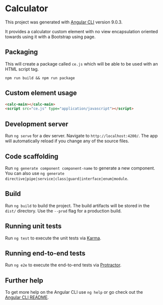 # Calculator

This project was generated with [Angular CLI](https://github.com/angular/angular-cli) version 9.0.3.

It provides a calculator custom element with no view encapsulation oriented towards using it with a Bootstrap using page.

## Packaging

This will create a package called `ce.js` which will be able to be used with an HTML script tag.
```
npm run build && npm run package
```

## Custom element usage

```html
<calc-main></calc-main>
<script src="ce.js" type="application/javascript"></script>
```

## Development server

Run `ng serve` for a dev server. Navigate to `http://localhost:4200/`. The app will automatically reload if you change any of the source files.

## Code scaffolding

Run `ng generate component component-name` to generate a new component. You can also use `ng generate directive|pipe|service|class|guard|interface|enum|module`.

## Build

Run `ng build` to build the project. The build artifacts will be stored in the `dist/` directory. Use the `--prod` flag for a production build.

## Running unit tests

Run `ng test` to execute the unit tests via [Karma](https://karma-runner.github.io).

## Running end-to-end tests

Run `ng e2e` to execute the end-to-end tests via [Protractor](http://www.protractortest.org/).

## Further help

To get more help on the Angular CLI use `ng help` or go check out the [Angular CLI README](https://github.com/angular/angular-cli/blob/master/README.md).
